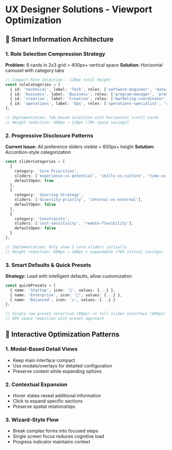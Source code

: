 # UX Designer Solutions - Viewport Optimization

## 🎯 Smart Information Architecture

### 1. Role Selection Compression Strategy
**Problem:** 8 cards in 2x3 grid = 400px+ vertical space
**Solution:** Horizontal carousel with category tabs

```typescript
// Compact Role Selection - 120px total height
const roleCategories = [
  { id: 'technical', label: 'Tech', roles: ['software-engineer', 'data-analyst'] },
  { id: 'business', label: 'Business', roles: ['program-manager', 'product-manager'] },
  { id: 'creative', label: 'Creative', roles: ['marketing-coordinator', 'communications-manager'] },
  { id: 'operations', label: 'Ops', roles: ['operations-specialist', 'customer-success'] }
];

// Implementation: Tab-based selection with horizontal scroll cards
// Height reduction: 400px → 120px (70% space savings)
```

### 2. Progressive Disclosure Patterns

**Current Issue:** All preference sliders visible = 600px+ height
**Solution:** Accordion-style categorization

```typescript
const sliderCategories = [
  {
    category: 'Core Priorities', 
    sliders: ['experience-vs-potential', 'skills-vs-culture', 'time-vs-quality'],
    defaultOpen: true
  },
  {
    category: 'Sourcing Strategy', 
    sliders: ['diversity-priority', 'internal-vs-external'],
    defaultOpen: false
  },
  {
    category: 'Constraints', 
    sliders: ['cost-sensitivity', 'remote-flexibility'],
    defaultOpen: false
  }
];

// Implementation: Only show 3 core sliders initially
// Height reduction: 600px → 180px + expandable (70% initial savings)
```

### 3. Smart Defaults & Quick Presets

**Strategy:** Lead with intelligent defaults, allow customization
```typescript
const quickPresets = [
  { name: 'Startup', icon: '🚀', values: {...} },
  { name: 'Enterprise', icon: '🏢', values: {...} },
  { name: 'Balanced', icon: '⚖️', values: {...} }
];

// Single row preset selection (60px) vs full slider interface (600px)
// 90% space reduction with preset approach
```

## 🔄 Interactive Optimization Patterns

### 1. Modal-Based Detail Views
- Keep main interface compact
- Use modals/overlays for detailed configuration
- Preserve context while expanding options

### 2. Contextual Expansion
- Hover states reveal additional information
- Click to expand specific sections
- Preserve spatial relationships

### 3. Wizard-Style Flow
- Break complex forms into focused steps
- Single screen focus reduces cognitive load
- Progress indicator maintains context